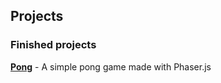 ## Projects

### Finished projects

[**Pong**](http://dasmikko.github.io/public/games/pong-game/) - A simple pong game made with Phaser.js
